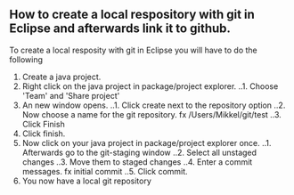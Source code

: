 ## How to create a local respository with git in Eclipse and afterwards link it to github.
To create a local resposity with git in Eclipse you will have to do the following
1. Create a java project.
2. Right click on the java project in package/project explorer.
..1. Choose 'Team' and 'Share project'
3. An new window opens.
..1. Click create next to the repository option
..2. Now choose a name for the git repository. fx /Users/Mikkel/git/test
..3. Click Finish
4. Click finish.
5. Now click on your java project in package/project explorer once.
..1. Afterwards go to the git-staging window
..2. Select all unstaged changes
..3. Move them to staged changes
..4. Enter a commit messages. fx initial commit
..5. Click commit.
6. You now have a local git repository

